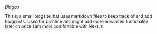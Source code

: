 *Blogoo*

This is a small blogsite that uses markdown files to keep track of and add blogposts. Used for practice and might add more advanced funtionality later on once I am more comfortable with Next.js
